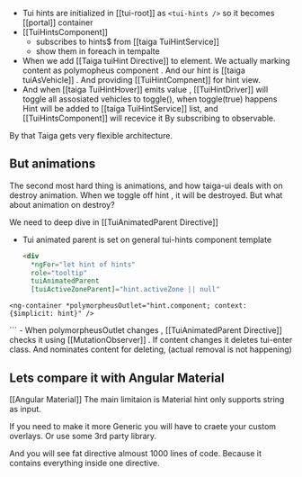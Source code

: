 
- Tui hints are initialized in [[tui-root]] as `<tui-hints />` so it becomes [[portal]] container 
- [[TuiHintsComponent]] 
	- subscribes to hints$ from [[taiga TuiHintService]]
	- show them in foreach in tempalte
- When we add [[Taiga tuiHint Directive]] to element. We actually marking content as polymopheus component . And  our hint  is  [[taiga tuiAsVehicle]] . And providing  [[TuiHintCompnent]] for hint view.
- And when [[taiga TuiHintHover]] emits value ,  [[TuiHintDriver]] will toggle all assosiated vehicles to toggle(), when toggle(true) happens Hint will be added to [[taiga TuiHintService]]  list, and [[TuiHintsComponent]] will recevice it By subscribing to observable.

By that Taiga gets very flexible architecture.

## But animations
The second most hard thing is animations, and how taiga-ui deals with on destroy animation. When we toggle off hint , it will be destroyed. But what about animation on destroy?

We need to deep dive in [[TuiAnimatedParent Directive]]
- Tui animated parent is set on general tui-hints component template
  ```html
  <div  
    *ngFor="let hint of hints"  
    role="tooltip"  
    tuiAnimatedParent  
    [tuiActiveZoneParent]="hint.activeZone || null"  
>  
    <ng-container *polymorpheusOutlet="hint.component; context: {$implicit: hint}" />  
</div>
```
- When polymorpheusOutlet changes , [[TuiAnimatedParent Directive]] checks it using [[MutationObserver]] . If content changes it deletes tui-enter class. And nominates content for deleting, (actual removal is not happening)

## Lets compare it with Angular Material
[[Angular Material]]
The main limitaion is Material hint only supports string as input.

If you  need to make it  more Generic you will have to craete your custom overlays. Or use some 3rd party library.

And you will see fat directive almoust 1000 lines  of code. Because it contains everything inside one directive.

